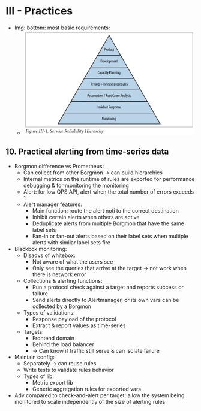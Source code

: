 # III - Practices
- Img: bottom: most basic requirements:
  - <img src="./resources/iii-1.png" width="600">

## 10. Practical alerting from time-series data
- Borgmon difference vs Prometheus:
  - Can collect from other Borgmon -> can build hierarchies
  - Internal metrics on the runtime of rules are exported for performance debugging & for monitoring the monitoring
  - Alert: for low QPS API, alert when the total number of errors exceeds 1
  - Alert manager features:
    - Main function: route the alert noti to the correct destination
    - Inhibit certain alerts when others are active
    - Deduplicate alerts from multiple Borgmon that have the same label sets
    - Fan-in or fan-out alerts based on their label sets when multiple alerts with similar label sets fire
- Blackbox monitoring:
  - Disadvs of whitebox:
    - Not aware of what the users see
    - Only see the queries that arrive at the target -> not work when there is network error
  - Collections & alerting functions:
    - Run a protocol check against a target and reports success or failure
    - Send alerts directly to Alertmanager, or its own vars can be collected by a Borgmon
  - Types of validations:
    - Response payload of the protocol
    - Extract & report values as time-series
  - Targets:
    - Frontend domain
    - Behind the load balancer
    - -> Can know if traffic still serve & can isolate failure
- Maintain config:
  - Separately -> can reuse rules
  - Write tests to validate rules behavior
  - Types of lib:
    - Metric export lib
    - Generic aggregation rules for exported vars
- Adv compared to check-and-alert per target:
allow the system being monitored to scale independently of the size of alerting rules